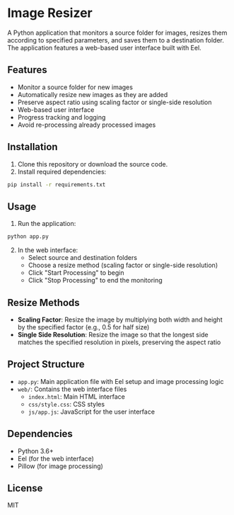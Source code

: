 # Image Resizer

A Python application that monitors a source folder for images, resizes them according to specified parameters, and saves them to a destination folder. The application features a web-based user interface built with Eel.

## Features

- Monitor a source folder for new images
- Automatically resize new images as they are added
- Preserve aspect ratio using scaling factor or single-side resolution
- Web-based user interface
- Progress tracking and logging
- Avoid re-processing already processed images

## Installation

1. Clone this repository or download the source code.
2. Install required dependencies:

```bash
pip install -r requirements.txt
```

## Usage

1. Run the application:

```bash
python app.py
```

2. In the web interface:
   - Select source and destination folders
   - Choose a resize method (scaling factor or single-side resolution)
   - Click "Start Processing" to begin
   - Click "Stop Processing" to end the monitoring

## Resize Methods

- **Scaling Factor**: Resize the image by multiplying both width and height by the specified factor (e.g., 0.5 for half size)
- **Single Side Resolution**: Resize the image so that the longest side matches the specified resolution in pixels, preserving the aspect ratio

## Project Structure

- `app.py`: Main application file with Eel setup and image processing logic
- `web/`: Contains the web interface files
  - `index.html`: Main HTML interface
  - `css/style.css`: CSS styles
  - `js/app.js`: JavaScript for the user interface

## Dependencies

- Python 3.6+
- Eel (for the web interface)
- Pillow (for image processing)

## License

MIT